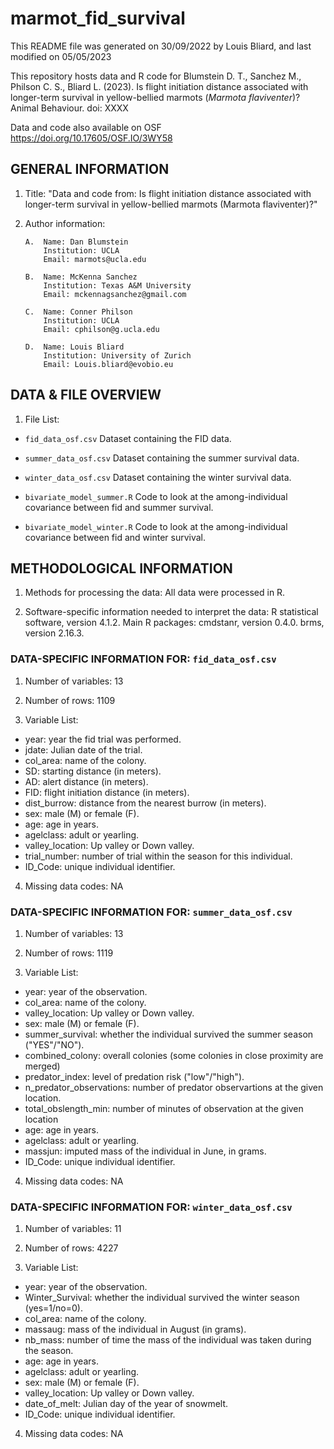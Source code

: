 # marmot_fid_survival

This README file was generated on 30/09/2022 by Louis Bliard, and last modified on 05/05/2023

This repository hosts data and R code for Blumstein D. T., Sanchez M., Philson C. S., Bliard L. (2023). Is flight initiation distance associated with longer-term survival in yellow-bellied marmots (*Marmota flaviventer*)? Animal Behaviour. doi: XXXX

Data and code also available on OSF https://doi.org/10.17605/OSF.IO/3WY58 

## GENERAL INFORMATION

1. Title: "Data and code from: Is flight initiation distance associated with longer-term survival in yellow-bellied marmots (Marmota flaviventer)?"

2. Author information:
       
       A.  Name: Dan Blumstein
		   Institution: UCLA
		   Email: marmots@ucla.edu

       B.  Name: McKenna Sanchez
		   Institution: Texas A&M University
		   Email: mckennagsanchez@gmail.com

       C.  Name: Conner Philson
		   Institution: UCLA
		   Email: cphilson@g.ucla.edu

       D.  Name: Louis Bliard
		   Institution: University of Zurich
		   Email: Louis.bliard@evobio.eu


## DATA & FILE OVERVIEW

1. File List: 

- `fid_data_osf.csv` Dataset containing the FID data.
- `summer_data_osf.csv` Dataset containing the summer survival data.
- `winter_data_osf.csv` Dataset containing the winter survival data.


- `bivariate_model_summer.R` Code to look at the among-individual covariance between fid and summer survival.
- `bivariate_model_winter.R` Code to look at the among-individual covariance between fid and winter survival.


## METHODOLOGICAL INFORMATION


1. Methods for processing the data: All data were processed in R.

2. Software-specific information needed to interpret the data:
R statistical software, version 4.1.2. 
Main R packages: cmdstanr, version 0.4.0. brms, version 2.16.3.


### DATA-SPECIFIC INFORMATION FOR: `fid_data_osf.csv`

1. Number of variables: 13

2. Number of rows: 1109

3. Variable List: 

- year: year the fid trial was performed.
- jdate: Julian date of the trial.
- col_area: name of the colony.
- SD: starting distance (in meters).
- AD: alert distance (in meters).
- FID: flight initiation distance (in meters).
- dist_burrow: distance from the nearest burrow  (in meters).
- sex: male (M) or female (F).
- age: age in years.
- agelclass: adult or yearling.
- valley_location: Up valley or Down valley.
- trial_number: number of trial within the season for this individual.
- ID_Code: unique individual identifier.

4. Missing data codes: NA



### DATA-SPECIFIC INFORMATION FOR: `summer_data_osf.csv`

1. Number of variables: 13

2. Number of rows: 1119

3. Variable List: 

- year: year of the observation.
- col_area: name of the colony.
- valley_location: Up valley or Down valley.
- sex: male (M) or female (F).
- summer_survival: whether the individual survived the summer season ("YES"/"NO").
- combined_colony: overall colonies (some colonies in close proximity are merged)
- predator_index: level of predation risk ("low"/"high").
- n_predator_observations: number of predator observartions at the given location.
- total_obslength_min: number of minutes of observation at the given location
- age: age in years.
- agelclass: adult or yearling.
- massjun: imputed mass of the individual in June, in grams.
- ID_Code: unique individual identifier.

4. Missing data codes: NA



### DATA-SPECIFIC INFORMATION FOR: `winter_data_osf.csv`

1. Number of variables: 11

2. Number of rows: 4227

3. Variable List: 

- year: year of the observation.
- Winter_Survival: whether the individual survived the winter season (yes=1/no=0).
- col_area: name of the colony.
- massaug: mass of the individual in August (in grams).
- nb_mass: number of time the mass of the individual was taken during the season.
- age: age in years.
- agelclass: adult or yearling.
- sex: male (M) or female (F).
- valley_location: Up valley or Down valley.
- date_of_melt: Julian day of the year of snowmelt.
- ID_Code: unique individual identifier.

4. Missing data codes: NA



